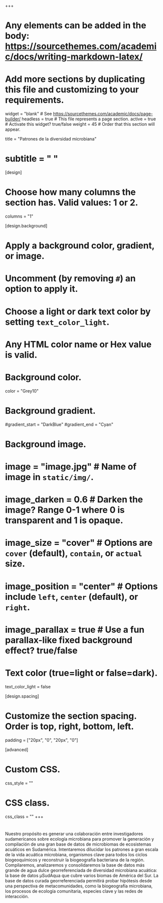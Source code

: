 +++
# Any elements can be added in the body: https://sourcethemes.com/academic/docs/writing-markdown-latex/
# Add more sections by duplicating this file and customizing to your requirements.

widget = "blank"  # See https://sourcethemes.com/academic/docs/page-builder/
headless = true # This file represents a page section.
active = true  # Activate this widget? true/false
weight = 45 # Order that this section will appear.


title = "Patrones de la diversidad microbiana"
# subtitle = " "

[design]
  # Choose how many columns the section has. Valid values: 1 or 2.
  columns = "1"

[design.background]
  # Apply a background color, gradient, or image.
  #   Uncomment (by removing `#`) an option to apply it.
  #   Choose a light or dark text color by setting `text_color_light`.
  #   Any HTML color name or Hex value is valid.

  # Background color.
   color = "Grey10"
  
  # Background gradient.
  #gradient_start = "DarkBlue"
  #gradient_end = "Cyan"
  
  # Background image.
  # image = "image.jpg"  # Name of image in `static/img/`.
  # image_darken = 0.6  # Darken the image? Range 0-1 where 0 is transparent and 1 is opaque.
  # image_size = "cover"  #  Options are `cover` (default), `contain`, or `actual` size.
  # image_position = "center"  # Options include `left`, `center` (default), or `right`.
  # image_parallax = true  # Use a fun parallax-like fixed background effect? true/false
  
  # Text color (true=light or false=dark).
  text_color_light = false

[design.spacing]
  # Customize the section spacing. Order is top, right, bottom, left.
  padding = ["20px", "0", "20px", "0"]

[advanced]
 # Custom CSS. 
 css_style = ""
 
 # CSS class.
 css_class = ""
+++
#


Nuestro propósito es generar una colaboración entre investigadores sudamericanos sobre ecología microbiana para promover la generación y compilación de una gran base de datos de microbiomas de ecosistemas acuáticos en Sudamérica. Intentaremos dilucidar los patrones a gran escala de la vida acuática microbiana, organismos clave para todos los ciclos biogeoquímicos y reconstruir la biogeografía bacteriana de la región. Compilaremos, analizaremos y consolidaremos la base de datos más grande de agua dulce georreferenciada de diversidad microbiana acuática: la base de datos µSudAqua que cubre varios biomas de América del Sur. La base de datos curada georreferenciada permitirá probar hipótesis desde una perspectiva de metacomunidades, como la biogeografía microbiana, los procesos de ecología comunitaria, especies clave y las redes de interacción.